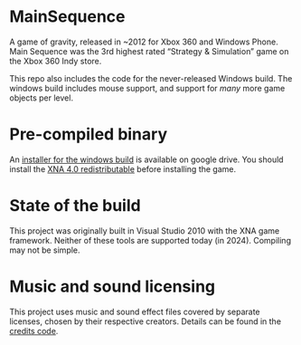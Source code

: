 # MainSequence
A game of gravity, released in ~2012 for Xbox 360 and Windows Phone. Main Sequence was the 3rd highest rated “Strategy & Simulation” game on the Xbox 360 Indy store.

This repo also includes the code for the never-released Windows build. The windows build includes mouse support, and support for *many* more game objects per level.

# Pre-compiled binary
An [installer for the windows build](https://drive.google.com/file/d/1X2prGYaxPT6Ga4pfTIhrV6QADrcKP6Qt/view?usp=sharing) is available on google drive.
You should install the [XNA 4.0 redistributable](https://www.microsoft.com/en-us/download/details.aspx?id=20914) before installing the game.

# State of the build
This project was originally built in Visual Studio 2010 with the XNA game framework. Neither of these tools are supported today (in 2024). Compiling may not be simple.

# Music and sound licensing
This project uses music and sound effect files covered by separate licenses, chosen by their respective creators. Details can be found in the [credits code](https://github.com/DavidWAbrahams/MainSequence/blob/main/Accretion/Accretion/GraphicHelpers/CreditsHelper.cs).
